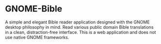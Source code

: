 # GNOME-Bible
A simple and elegant Bible reader application designed with the GNOME desktop philosophy in mind. Read various public domain Bible translations in a clean, distraction-free interface. This is a web application and does not use native GNOME frameworks.
